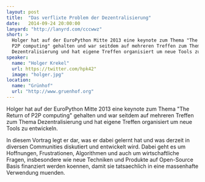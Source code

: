 ```yaml
---
layout: post
title:  "Das verflixte Problem der Dezentralisierung"
date:   2014-09-24 20:00:00
lanyard: "http://lanyrd.com/cccwwz"
short: >
  Holger hat auf der EuroPython Mitte 2013 eine keynote zum Thema "The Return of
  P2P computing" gehalten und war seitdem auf mehreren Treffen zum Thema
  Dezentralisierung und hat eigene Treffen organisiert um neue Tools zu entwickeln.
speaker:
  name: "Holger Krekel"
  url: https://twitter.com/hpk42"
  image: "holger.jpg"
location:
  name: "Grünhof"
  url: "http://www.gruenhof.org"
---
```



Holger hat auf der EuroPython Mitte 2013 eine keynote zum Thema "The Return
of P2P computing" gehalten und war seitdem auf mehreren Treffen zum Thema
Dezentralisierung und hat eigene Treffen organisiert um neue Tools zu entwickeln.

In diesem Vortrag legt er dar, was er dabei gelernt hat und was derzeit in
diversen Communities diskutiert und entwickelt wird.
Dabei geht es um Hoffnungen, Frustrationen, Algorithmen und auch um wirtschaftliche
Fragen, insbesondere wie neue Techniken und Produkte auf Open-Source Basis finanziert
werden koennen, damit sie tatsaechlich in eine massenhafte Verwendung muenden.
